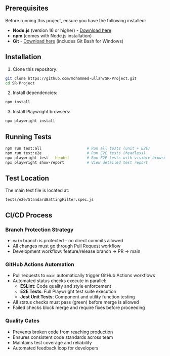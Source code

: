 ## Prerequisites

Before running this project, ensure you have the following installed:

- **Node.js** (version 16 or higher) - [Download here](https://nodejs.org/en/download)
- **npm** (comes with Node.js installation)
- **Git** - [Download here](https://git-scm.com/downloads) (includes Git Bash for Windows)

## Installation

1. Clone this repository:
```bash
git clone https://github.com/mohammed-ullah/SR-Project.git
cd SR-Project
```

2. Install dependencies:
```bash
npm install
```

3. Install Playwright browsers:
```bash
npx playwright install
```

## Running Tests

```bash
npm run test:all                    # Run all tests (unit + E2E)
npm run test:e2e                    # Run E2E tests (headless)
npx playwright test --headed        # Run E2E tests with visible browser
npx playwright show-report          # View detailed test report
```

## Test Location

The main test file is located at:
```
tests/e2e/StandardBattingFilter.spec.js
```

## CI/CD Process

### Branch Protection Strategy
- `main` branch is protected - no direct commits allowed
- All changes must go through Pull Request workflow
- Development workflow: feature/release branch → PR → main

### GitHub Actions Automation
- Pull requests to `main` automatically trigger GitHub Actions workflows
- Automated status checks execute in parallel:
  - **ESLint**: Code quality and style enforcement
  - **E2E Tests**: Full Playwright test suite execution
  - **Jest Unit Tests**: Component and utility function testing
- All status checks must pass (green) before merge is allowed
- Failed checks block merge and require fixes before proceeding

### Quality Gates
- Prevents broken code from reaching production
- Ensures consistent code standards across team
- Maintains test coverage and reliability
- Automated feedback loop for developers
